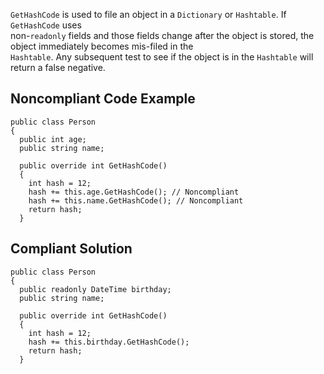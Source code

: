 
`GetHashCode` is used to file an object in a `Dictionary` or `Hashtable`. If `GetHashCode` uses<br>non-`readonly` fields and those fields change after the object is stored, the object immediately becomes mis-filed in the<br>`Hashtable`. Any subsequent test to see if the object is in the `Hashtable` will return a false negative.

## Noncompliant Code Example


    public class Person
    {
      public int age;
      public string name;
    
      public override int GetHashCode()
      {
        int hash = 12;
        hash += this.age.GetHashCode(); // Noncompliant
        hash += this.name.GetHashCode(); // Noncompliant
        return hash;
      }


## Compliant Solution


    public class Person
    {
      public readonly DateTime birthday;
      public string name;
    
      public override int GetHashCode()
      {
        int hash = 12;
        hash += this.birthday.GetHashCode();
        return hash;
      }

